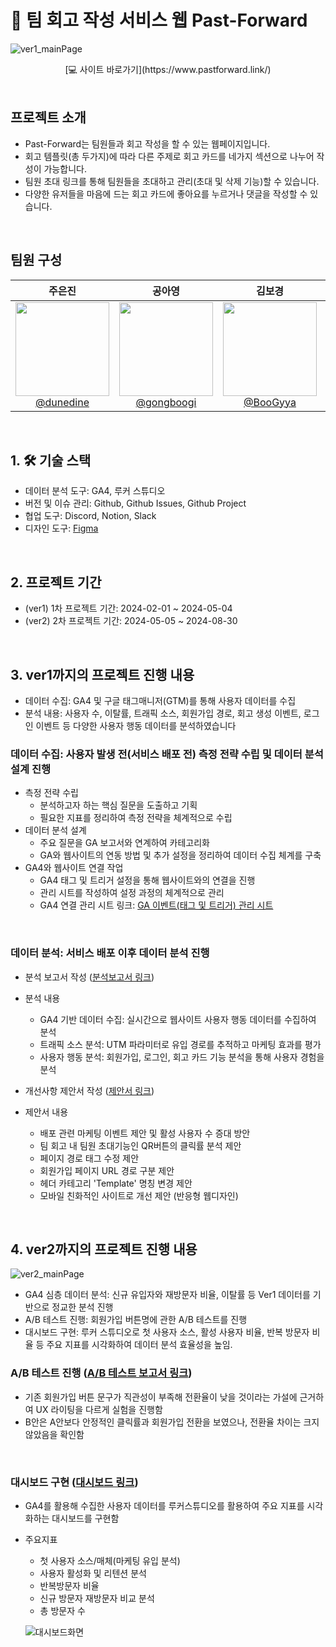 # 📖 팀 회고 작성 서비스 웹 Past-Forward


![ver1_mainPage](https://github.com/donga-it-club/past-forward-frontend/assets/138123134/b19cc815-677f-42e8-ab35-f7acfa4bf988) <br>

<div align='center'>
[💻 사이트 바로가기](https://www.pastforward.link/)
  <br>
</div>
<br>


## 프로젝트 소개

- Past-Forward는 팀원들과 회고 작성을 할 수 있는 웹페이지입니다.
- 회고 템플릿(총 두가지)에 따라 다른 주제로 회고 카드를 네가지 섹션으로 나누어 작성이 가능합니다.
- 팀원 초대 링크를 통해 팀원들을 초대하고 관리(초대 및 삭제 기능)할 수 있습니다.
- 다양한 유저들을 마음에 드는 회고 카드에 좋아요를 누르거나 댓글을 작성할 수 있습니다.

<br>

## 팀원 구성

<div align="center">

|                                                                **주은진**                                                                 |                                                                 **공아영**                                                                  |                                                            **김보경**                                                            |                                                                  **이가은**                                                                  |                                                                  **권미정**                                                                  
| :---------------------------------------------------------------------------------------------------------------------------------------: | :-----------------------------------------------------------------------------------------------------------------------------------------: | :------------------------------------------------------------------------------------------------------------------------------: | :------------------------------------------------------------------------------------------------------------------------------------------: | :------------------------------------------------------------------------------------------------------------------------------------------: |
| [<img src="https://avatars.githubusercontent.com/u/91419384?v=4" height=150 width=150> <br/> @dunedine](https://github.com/dunedine) | [<img src="https://avatars.githubusercontent.com/u/85187658?v=4" height=150 width=150> <br/> @gongboogi](https://github.com/gongboogi) | [<img src="https://avatars.githubusercontent.com/u/103033741?v=4" height=150 width=150> <br/> @BooGyya](https://github.com/BooGyya) | [<img src="https://avatars.githubusercontent.com/u/102865074?v=4" height=150 width=150> <br/> @gaeun0915](https://github.com/gaeun0915) | [<img src="https://avatars.githubusercontent.com/u/84905321?v=4" height=150 width=150> <br/> @kmj-1616](https://github.com/kmj-1616) 

</div>

<br>

## 1. 🛠 기술 스택
- 데이터 분석 도구: GA4, 루커 스튜디오
- 버전 및 이슈 관리: Github, Github Issues, Github Project
- 협업 도구: Discord, Notion, Slack
- 디자인 도구: [Figma](https://www.figma.com/file/zJaBNvTvLlG0d9h5TILICj/Past-Forward-Web-Site?type=design&node-id=1157%3A6652&mode=design&t=eI1Pvgp8EpiHQgEA-1)
<br>
  
## 2. 프로젝트 기간
- (ver1) 1차 프로젝트 기간: 2024-02-01 ~ 2024-05-04
- (ver2) 2차 프로젝트 기간: 2024-05-05 ~ 2024-08-30
<br>

## 3. ver1까지의 프로젝트 진행 내용
- 데이터 수집: GA4 및 구글 태그매니저(GTM)를 통해 사용자 데이터를 수집
- 분석 내용: 사용자 수, 이탈률, 트래픽 소스, 회원가입 경로, 회고 생성 이벤트, 로그인 이벤트 등 다양한 사용자 행동 데이터를 분석하였습니다
  
### 데이터 수집: 사용자 발생 전(서비스 배포 전) 측정 전략 수립 및 데이터 분석 설계 진행
- 측정 전략 수립
  - 분석하고자 하는 핵심 질문을 도출하고 기획
  - 필요한 지표를 정리하여 측정 전략을 체계적으로 수립
- 데이터 분석 설계
  - 주요 질문을 GA 보고서와 연계하여 카테고리화
  - GA와 웹사이트의 연동 방법 및 추가 설정을 정리하여 데이터 수집 체계를 구축
- GA4와 웹사이트 연결 작업
  - GA4 태그 및 트리거 설정을 통해 웹사이트와의 연결을 진행
  - 관리 시트를 작성하여 설정 과정의 체계적으로 관리
  - GA4 연결 관리 시트 링크: [GA 이벤트(태그 및 트리거) 관리 시트](https://docs.google.com/spreadsheets/d/14MOWROUp9OW6DUsmbUVyK9VuWGpBPQ2UsueqGhLjG64/edit?usp=sharing)
<br>

### 데이터 분석: 서비스 배포 이후 데이터 분석 진행
- 분석 보고서 작성 ([분석보고서 링크](https://docs.google.com/document/d/1YIK8ATV6fXiJJOoxQC8R1zgp7KC6C7jnD5GATIa2ESY/edit?usp=sharing))
- 분석 내용
  - GA4 기반 데이터 수집: 실시간으로 웹사이트 사용자 행동 데이터를 수집하여 분석
  - 트래픽 소스 분석: UTM 파라미터로 유입 경로를 추적하고 마케팅 효과를 평가
  - 사용자 행동 분석: 회원가입, 로그인, 회고 카드 기능 분석을 통해 사용자 경험을 분석
    
- 개선사항 제안서 작성 ([제안서 링크](https://docs.google.com/document/d/11Xnw9UDOTaT4WG8D9xlwKhkFWIV3uwUyqdcwq2vawVs/edit?usp=sharing))
- 제안서 내용
  - 배포 관련 마케팅 이벤트 제안 및 활성 사용자 수 증대 방안
  - 팀 회고 내 팀원 초대기능인 QR버튼의 클릭률 분석 제안
  - 페이지 경로 태그 수정 제안
  - 회원가입 페이지 URL 경로 구분 제안
  - 헤더 카테고리 'Template' 명칭 변경 제안
  - 모바일 친화적인 사이트로 개선 제안 (반응형 웹디자인)
<br>

 ## 4. ver2까지의 프로젝트 진행 내용
  ![ver2_mainPage](https://github.com/donga-it-club/past-forward-data/blob/main/img/VER2%20PastForward%20%EC%9B%B9%EC%82%AC%EC%9D%B4%ED%8A%B8.gif) <br>
- GA4 심층 데이터 분석: 신규 유입자와 재방문자 비율, 이탈률 등 Ver1 데이터를 기반으로 정교한 분석 진행
- A/B 테스트 진행: 회원가입 버튼명에 관한 A/B 테스트를 진행
- 대시보드 구현: 루커 스튜디오로 첫 사용자 소스, 활성 사용자 비율, 반복 방문자 비율 등 주요 지표를 시각화하여 데이터 분석 효율성을 높임.

### A/B 테스트 진행 ([A/B 테스트 보고서 링크](https://docs.google.com/document/d/1vNjZ7-qZNG4lWLMeBRapnKCPuC3rgaj-Dl0zEqLZMh0/edit?usp=sharing))
- 기존 회원가입 버튼 문구가 직관성이 부족해 전환율이 낮을 것이라는 가설에 근거하여 UX 라이팅을 다르게 실험을 진행함
- B안은 A안보다 안정적인 클릭률과 회원가입 전환을 보였으나, 전환율 차이는 크지 않았음을 확인함
<br>

### 대시보드 구현 ([대시보드 링크](https://lookerstudio.google.com/reporting/9e64bca2-9823-49a3-9526-e060142334da))
- GA4를 활용해 수집한 사용자 데이터를 루커스튜디오를 활용하여 주요 지표를 시각화하는 대시보드를 구현함
- 주요지표
  - 첫 사용자 소스/매체(마케팅 유입 분석)
  - 사용자 활성화 및 리텐션 분석
  - 반복방문자 비율
  - 신규 방문자 재방문자 비교 분석
  - 총 방문자 수
  
  ![대시보드화면](https://github.com/donga-it-club/past-forward-data/blob/main/img/%EB%8C%80%EC%8B%9C%EB%B3%B4%EB%93%9C%20%EA%B5%AC%ED%98%84.gif) 
<br>
 
